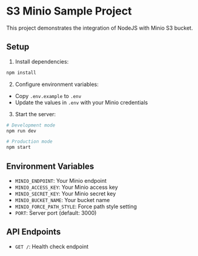 # S3 Minio Sample Project

This project demonstrates the integration of NodeJS with Minio S3 bucket.

## Setup

1. Install dependencies:
```bash
npm install
```

2. Configure environment variables:
- Copy `.env.example` to `.env`
- Update the values in `.env` with your Minio credentials

3. Start the server:
```bash
# Development mode
npm run dev

# Production mode
npm start
```

## Environment Variables

- `MINIO_ENDPOINT`: Your Minio endpoint
- `MINIO_ACCESS_KEY`: Your Minio access key
- `MINIO_SECRET_KEY`: Your Minio secret key
- `MINIO_BUCKET_NAME`: Your bucket name
- `MINIO_FORCE_PATH_STYLE`: Force path style setting
- `PORT`: Server port (default: 3000)

## API Endpoints

- `GET /`: Health check endpoint 